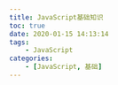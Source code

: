 ```yaml
---
title: JavaScript基础知识
toc: true
date: 2020-01-15 14:13:14
tags:
    - JavaScript
categories: 
    - [JavaScript, 基础]
---
```

